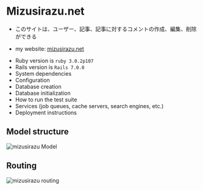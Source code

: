 # Mizusirazu.net

- このサイトは、ユーザー、記事、記事に対するコメントの作成、編集、削除ができる

- my website: [mizusirazu.net](http://mizusirazu.net/)

* Ruby version is `ruby 3.0.2p107`
* Rails version is `Rails 7.0.0`
* System dependencies
* Configuration
* Database creation
* Database initialization
* How to run the test suite
* Services (job queues, cache servers, search engines, etc.)
* Deployment instructions

## Model structure

![mizusirazu Model](https://raw.githubusercontent.com/shinzanmono/mizusirazu.net/8dd3f81c3069836809dfef1949ebd747b4180cda/doc/images/mizusirazu-app.drawio.svg)

## Routing

![mizusirazu routing](https://raw.githubusercontent.com/shinzanmono/mizusirazu.net/8dd3f81c3069836809dfef1949ebd747b4180cda/doc/images/mizusirazu-routing.drawio.svg)

